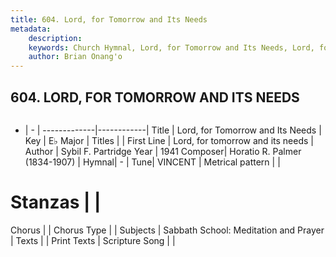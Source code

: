 ```yaml
---
title: 604. Lord, for Tomorrow and Its Needs
metadata:
    description: 
    keywords: Church Hymnal, Lord, for Tomorrow and Its Needs, Lord, for tomorrow and its needs, 
    author: Brian Onang'o
---
```



## 604. LORD, FOR TOMORROW AND ITS NEEDS

```txt

```

- |   -  |
-------------|------------|
Title | Lord, for Tomorrow and Its Needs |
Key | E♭ Major |
Titles |  |
First Line | Lord, for tomorrow and its needs |
Author | Sybil F. Partridge
Year | 1941
Composer| Horatio R. Palmer (1834-1907) |
Hymnal|  - |
Tune| VINCENT |
Metrical pattern | |
# Stanzas |  |
Chorus |  |
Chorus Type |  |
Subjects | Sabbath School: Meditation and Prayer |
Texts |  |
Print Texts | 
Scripture Song |  |
  
